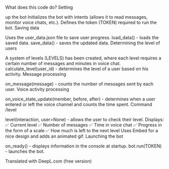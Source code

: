 What does this code do?
Setting

up the bot Initializes the bot with intents (allows it to read messages, monitor voice chats, etc.).
Defines the token (TOKEN) required to run the bot.
Saving data

Uses the user_data.json file to save user progress.
load_data() - loads the saved data.
save_data() - saves the updated data.
Determining the level of users

A system of levels (LEVELS) has been created, where each level requires a certain number of messages and minutes in voice chat.
calculate_level(user_id) - determines the level of a user based on his activity.
Message processing

on_message(message) - counts the number of messages sent by each user.
Voice activity processing

on_voice_state_update(member, before, after) - determines when a user entered or left the voice channel and counts the time spent.
Command /level

level(interaction, user=None) - allows the user to check their level.
Displays:
✅ Current level
✅ Number of messages
✅ Time in voice chat
✅ Progress in the form of a scale
✅ How much is left to the next level
Uses Embed for a nice design and adds an animated gif.
Launching the bot

on_ready() - displays information in the console at startup.
bot.run(TOKEN) - launches the bot.

Translated with DeepL.com (free version)
